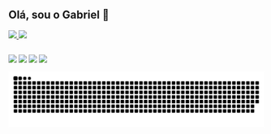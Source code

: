 ## Olá, sou o Gabriel 👋

<div>

  <a href="https://github.com/anuraghazra/github-readme-stats">
  <img height="180cm" src="https://github-readme-stats.vercel.app/api?username=gabreuls&show_icons=true&theme=neon&count_private=true" />
</a>
<a href="https://github.com/anuraghazra/convoychat">
  <img height="180cm" src="https://github-readme-stats.vercel.app/api/top-langs/?username=gabreuls&layout=compact&theme=bear" />
</a>
  
</div>

##

<div>

  <a href="https://instagram.com/ga_antunes_" target="_blank"><img src="https://img.shields.io/badge/-Instagram-%23E4405F?style=for-the-badge&logo=instagram&logoColor=white" target="_blank"></a>
  <a href = "mailto:antunes.gsilva@gmail.com"><img src="https://img.shields.io/badge/-Gmail-%23333?style=for-the-badge&logo=gmail&logoColor=white" target="_blank"></a>
  <a href = "https://www.linkedin.com/in/gabreuls" target="_blank"><img src="https://img.shields.io/badge/-LinkedIn-%230077B5?style=for-the-badge&logo=linkedin&logoColor=white" target="_blank"></a> 
  <a href = "https://open.spotify.com/user/31fi4ft4o5e4kc2btggwx4mfzuji" target="_blank"><img src="https://img.shields.io/badge/Spotify-1ED760?&style=for-the-badge&logo=spotify&logoColor=white" target="_blank"></a>
  
</div>

![Snake animation](https://github.com/gabreuls/gabreuls/blob/output/github-contribution-grid-snake.svg)

<!--[![readme](https://github-readme-stats.vercel.app/api/pin/?username=gabreuls&repo=gabreuls&theme=react)](https://github.com/gabreuls/gabreuls)!-->
